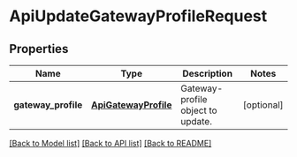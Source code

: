 # ApiUpdateGatewayProfileRequest

## Properties
Name | Type | Description | Notes
------------ | ------------- | ------------- | -------------
**gateway_profile** | [**ApiGatewayProfile**](ApiGatewayProfile.md) | Gateway-profile object to update. | [optional] 

[[Back to Model list]](../README.md#documentation-for-models) [[Back to API list]](../README.md#documentation-for-api-endpoints) [[Back to README]](../README.md)


